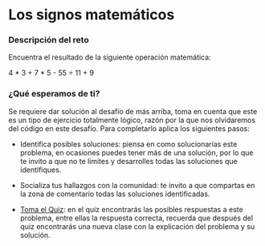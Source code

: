 # Los signos matemáticos

### Descripción del reto
Encuentra el resultado de la siguiente operación matemática:

4 * 3 + 7 * 5 - 55 ÷ 11 + 9

### ¿Qué esperamos de ti?
Se requiere dar solución al desafío de más arriba, toma en cuenta que este es un tipo de ejercicio totalmente lógico, razón por la que nos olvidaremos del código en este desafío.
Para completarlo aplica los siguientes pasos:

- Identifica posibles soluciones: piensa en como solucionarías este problema, en ocasiones puedes tener más de una solución, por lo que te invito a que no te limites y desarrolles todas las soluciones que identifiques.

- Socializa tus hallazgos con la comunidad: te invito a que compartas en la zona de comentario todas las soluciones identificadas.

- [Toma el Quiz](https://platzi.com/clases/quiz/13430/): en el quiz encontrarás las posibles respuestas a este problema, entre ellas la respuesta correcta, recuerda que después del quiz encontrarás una nueva clase con la explicación del problema y su solución.